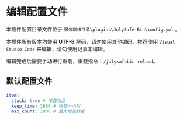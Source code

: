 # 编辑配置文件

本插件配置目录文件位于 `服务端根目录\plugins\JulySafe-Bin\config.yml` 。

本插件所有版本均使用 **UTF-8** 解码，请勿使用其他编码。推荐使用 `Visual Studio Code` 来编辑，请勿使用记事本编辑。

编辑完成后需要手动进行重载，重载指令：`/julysafebin reload`。

## 默认配置文件

```yaml
item:
  stack: true # 堆叠物品
  keep_time: 3600 # 保管一小时
  max_count: 1000 # 最大物品数量
```

